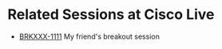 # Related Sessions at Cisco Live

- [BRKXXX-1111](https://www.ciscolive.com/global/learn/technical-education/session-catalog.html?search=BRKXXX-1111#/) My friend's breakout session

